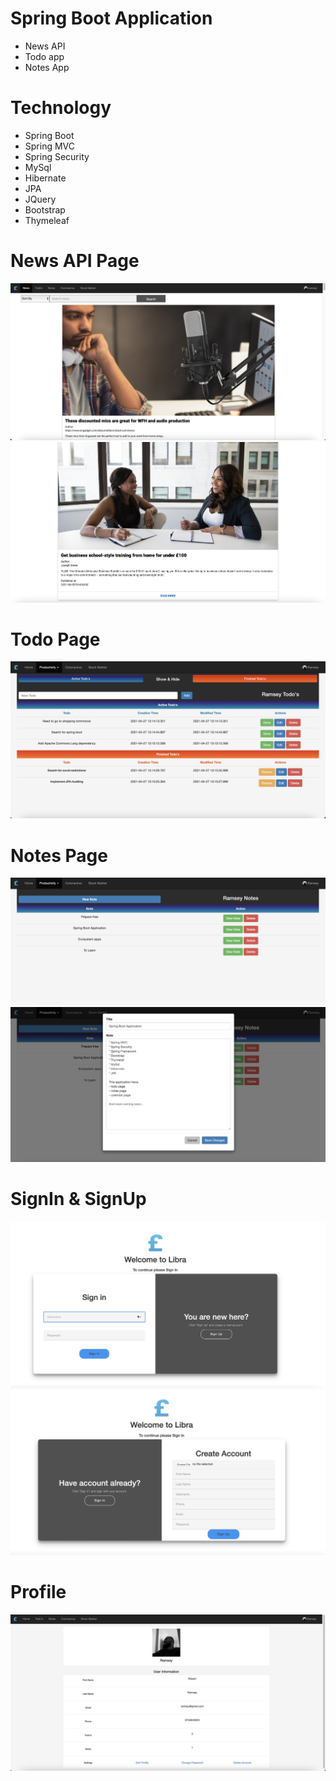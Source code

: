 # Spring Boot Application
* News API
* Todo app 
* Notes App

# Technology
* Spring Boot
* Spring MVC
* Spring Security
* MySql
* Hibernate
* JPA
* JQuery
* Bootstrap
* Thymeleaf

# News API Page
![](src/main/resources/static/images/screnshoots/news1.png)
![](src/main/resources/static/images/screnshoots/news2.png)
# Todo Page
![](src/main/resources/static/images/screnshoots/todo.png)
# Notes Page
![](src/main/resources/static/images/screnshoots/notes.png)
![](src/main/resources/static/images/screnshoots/notes1.png)
# SignIn & SignUp 
![](src/main/resources/static/images/screnshoots/signIn.png)
![](src/main/resources/static/images/screnshoots/singUp.png)
# Profile
![](src/main/resources/static/images/screnshoots/profile.png)
